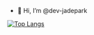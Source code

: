 - 👋 Hi, I’m @dev-jadepark

<!---
dev-jadepark/dev-jadepark is a ✨ special ✨ repository because its `README.md` (this file) appears on your GitHub profile.
You can click the Preview link to take a look at your changes.
--->
[![Top Langs](https://github-readme-stats.vercel.app/api/top-langs/?username=dev-jadepark&layout=compact)](https://github.com/dev-jadepark/github-readme-stats)
